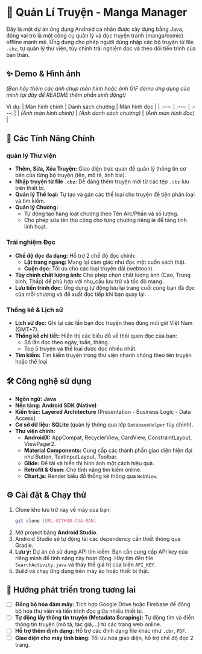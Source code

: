 # 📖 Quản Lí Truyện - Manga Manager

Đây là một dự án ứng dụng Android cá nhân được xây dựng bằng Java, đóng vai trò là một công cụ quản lý và đọc truyện tranh (manga/comic) offline mạnh mẽ. Ứng dụng cho phép người dùng nhập các bộ truyện từ file `.cbz`, tự quản lý thư viện, tùy chỉnh trải nghiệm đọc và theo dõi tiến trình của bản thân.

## ✨ Demo & Hình ảnh

*(Bạn hãy thêm các ảnh chụp màn hình hoặc ảnh GIF demo ứng dụng của mình tại đây để README thêm phần sinh động!)*

Ví dụ:
| Màn hình chính | Danh sách chương | Màn hình đọc |
| :---: | :---: | :---: |
| *(Ảnh màn hình chính)* | *(Ảnh danh sách chương)* | *(Ảnh màn hình đọc)* |


## 🚀 Các Tính Năng Chính

###  quản lý Thư viện
- **Thêm, Sửa, Xóa Truyện:** Giao diện trực quan để quản lý thông tin cơ bản của từng bộ truyện (tên, mô tả, ảnh bìa).
- **Nhập truyện từ file `.cbz`:** Dễ dàng thêm truyện mới từ các tệp `.cbz` lưu trên thiết bị.
- **Quản lý Thể loại:** Tự tạo và gán các thể loại cho truyện để tiện phân loại và tìm kiếm.
- **Quản lý Chương:**
    - Tự động tạo hàng loạt chương theo Tên Arc/Phần và số lượng.
    - Cho phép sửa tên thủ công cho từng chương riêng lẻ để tăng tính linh hoạt.

### Trải nghiệm Đọc
- **Chế độ đọc đa dạng:** Hỗ trợ 2 chế độ đọc chính:
    - **Lật trang ngang:** Mang lại cảm giác như đọc một cuốn sách thật.
    - **Cuộn dọc:** Tối ưu cho các loại truyện dài (webtoon).
- **Tùy chỉnh chất lượng ảnh:** Cho phép chọn chất lượng ảnh (Cao, Trung bình, Thấp) để phù hợp với nhu_cầu lưu trữ và tốc độ mạng.
- **Lưu tiến trình đọc:** Ứng dụng tự động lưu lại trang cuối cùng bạn đã đọc của mỗi chương và đề xuất đọc tiếp khi bạn quay lại.

### Thống kê & Lịch sử
- **Lịch sử đọc:** Ghi lại các lần bạn đọc truyện theo đúng múi giờ Việt Nam (GMT+7).
- **Thống kê chi tiết:** Hiển thị các biểu đồ về thói quen đọc của bạn:
    - Số lần đọc theo ngày, tuần, tháng.
    - Top 5 truyện và thể loại được đọc nhiều nhất.
- **Tìm kiếm:** Tìm kiếm truyện trong thư viện nhanh chóng theo tên truyện hoặc thể loại.

## 🛠️ Công nghệ sử dụng

- **Ngôn ngữ:** **Java**
- **Nền tảng:** **Android SDK (Native)**
- **Kiến trúc:** **Layered Architecture** (Presentation - Business Logic - Data Access)
- **Cơ sở dữ liệu:** **SQLite** (quản lý thông qua lớp `DatabaseHelper` tùy chỉnh).
- **Thư viện chính:**
    - **AndroidX:** AppCompat, RecyclerView, CardView, ConstraintLayout, ViewPager2.
    - **Material Components:** Cung cấp các thành phần giao diện hiện đại như Button, TextInputLayout, Toolbar.
    - **Glide:** Để tải và hiển thị hình ảnh một cách hiệu quả.
    - **Retrofit & Gson:** Cho tính năng tìm kiếm online.
    - **Chart.js:** Render biểu đồ thống kê thông qua `WebView`.

## ⚙️ Cài đặt & Chạy thử

1.  Clone kho lưu trữ này về máy của bạn:
    ```bash
    git clone [URL-GITHUB-CUA-BAN]
    ```
2.  Mở project bằng **Android Studio**.
3.  Android Studio sẽ tự động tải các dependency cần thiết thông qua Gradle.
4.  **Lưu ý:** Dự án có sử dụng API tìm kiếm. Bạn cần cung cấp API key của riêng mình để tính năng này hoạt động. Hãy tìm đến file `SearchActivity.java` và thay thế giá trị của biến `API_KEY`.
5.  Build và chạy ứng dụng trên máy ảo hoặc thiết bị thật.

## 🎯 Hướng phát triển trong tương lai

- [ ] **Đồng bộ hóa đám mây:** Tích hợp Google Drive hoặc Firebase để đồng bộ hóa thư viện và tiến trình đọc giữa nhiều thiết bị.
- [ ] **Tự động lấy thông tin truyện (Metadata Scraping):** Tự động tìm và điền thông tin truyện (mô tả, tác giả,...) từ các trang web online.
- [ ] **Hỗ trợ thêm định dạng:** Hỗ trợ các định dạng file khác như `.cbr`, `PDF`.
- [ ] **Giao diện cho máy tính bảng:** Tối ưu hóa giao diện, hỗ trợ chế độ đọc 2 trang.

